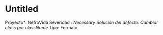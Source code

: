 # Untitled

Proyecto*: NefroVida
Severidad *: Necessary
Solución del defecto: Cambiar class por className
Tipo*: Formato